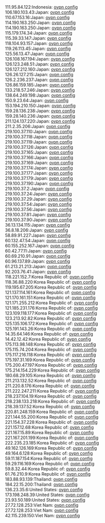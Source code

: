 111.95.84.122:Indonesia: [ovpn config](vpn/111_95_84_122.ovpn)  
106.180.103.43:Japan: [ovpn config](vpn/106_180_103_43.ovpn)  
110.67.153.16:Japan: [ovpn config](vpn/110_67_153_16.ovpn)  
114.190.163.250:Japan: [ovpn config](vpn/114_190_163_250.ovpn)  
114.190.163.250:Japan: [ovpn config](vpn/114_190_163_250.ovpn)  
115.179.174.34:Japan: [ovpn config](vpn/115_179_174_34.ovpn)  
115.39.33.147:Japan: [ovpn config](vpn/115_39_33_147.ovpn)  
118.104.93.157:Japan: [ovpn config](vpn/118_104_93_157.ovpn)  
119.26.113.45:Japan: [ovpn config](vpn/119_26_113_45.ovpn)  
125.56.13.47:Japan: [ovpn config](vpn/125_56_13_47.ovpn)  
126.108.167.194:Japan: [ovpn config](vpn/126_108_167_194.ovpn)  
126.123.248.51:Japan: [ovpn config](vpn/126_123_248_51.ovpn)  
126.127.212.160:Japan: [ovpn config](vpn/126_127_212_160.ovpn)  
126.26.127.215:Japan: [ovpn config](vpn/126_26_127_215.ovpn)  
126.2.236.237:Japan: [ovpn config](vpn/126_2_236_237.ovpn)  
126.86.159.185:Japan: [ovpn config](vpn/126_86_159_185.ovpn)  
133.218.57.246:Japan: [ovpn config](vpn/133_218_57_246.ovpn)  
138.64.249.198:Japan: [ovpn config](vpn/138_64_249_198.ovpn)  
150.9.23.64:Japan: [ovpn config](vpn/150_9_23_64.ovpn)  
153.194.210.150:Japan: [ovpn config](vpn/153_194_210_150.ovpn)  
159.28.136.238:Japan: [ovpn config](vpn/159_28_136_238.ovpn)  
159.28.140.236:Japan: [ovpn config](vpn/159_28_140_236.ovpn)  
211.124.137.220:Japan: [ovpn config](vpn/211_124_137_220.ovpn)  
211.2.35.206:Japan: [ovpn config](vpn/211_2_35_206.ovpn)  
219.100.37.110:Japan: [ovpn config](vpn/219_100_37_110.ovpn)  
219.100.37.118:Japan: [ovpn config](vpn/219_100_37_118.ovpn)  
219.100.37.119:Japan: [ovpn config](vpn/219_100_37_119.ovpn)  
219.100.37.126:Japan: [ovpn config](vpn/219_100_37_126.ovpn)  
219.100.37.165:Japan: [ovpn config](vpn/219_100_37_165.ovpn)  
219.100.37.166:Japan: [ovpn config](vpn/219_100_37_166.ovpn)  
219.100.37.169:Japan: [ovpn config](vpn/219_100_37_169.ovpn)  
219.100.37.174:Japan: [ovpn config](vpn/219_100_37_174.ovpn)  
219.100.37.177:Japan: [ovpn config](vpn/219_100_37_177.ovpn)  
219.100.37.179:Japan: [ovpn config](vpn/219_100_37_179.ovpn)  
219.100.37.190:Japan: [ovpn config](vpn/219_100_37_190.ovpn)  
219.100.37.2:Japan: [ovpn config](vpn/219_100_37_2.ovpn)  
219.100.37.24:Japan: [ovpn config](vpn/219_100_37_24.ovpn)  
219.100.37.29:Japan: [ovpn config](vpn/219_100_37_29.ovpn)  
219.100.37.54:Japan: [ovpn config](vpn/219_100_37_54.ovpn)  
219.100.37.56:Japan: [ovpn config](vpn/219_100_37_56.ovpn)  
219.100.37.81:Japan: [ovpn config](vpn/219_100_37_81.ovpn)  
219.100.37.90:Japan: [ovpn config](vpn/219_100_37_90.ovpn)  
36.13.134.115:Japan: [ovpn config](vpn/36_13_134_115.ovpn)  
36.8.18.206:Japan: [ovpn config](vpn/36_8_18_206.ovpn)  
58.89.91.227:Japan: [ovpn config](vpn/58_89_91_227.ovpn)  
60.132.47.54:Japan: [ovpn config](vpn/60_132_47_54.ovpn)  
60.155.252.167:Japan: [ovpn config](vpn/60_155_252_167.ovpn)  
60.42.77.11:Japan: [ovpn config](vpn/60_42_77_11.ovpn)  
60.69.210.91:Japan: [ovpn config](vpn/60_69_210_91.ovpn)  
60.96.137.89:Japan: [ovpn config](vpn/60_96_137_89.ovpn)  
61.213.21.213:Japan: [ovpn config](vpn/61_213_21_213.ovpn)  
92.203.76.41:Japan: [ovpn config](vpn/92_203_76_41.ovpn)  
118.221.152.7:Korea Republic of: [ovpn config](vpn/118_221_152_7.ovpn)  
118.36.88.220:Korea Republic of: [ovpn config](vpn/118_36_88_220.ovpn)  
119.195.67.205:Korea Republic of: [ovpn config](vpn/119_195_67_205.ovpn)  
121.137.114.161:Korea Republic of: [ovpn config](vpn/121_137_114_161.ovpn)  
121.170.161.151:Korea Republic of: [ovpn config](vpn/121_170_161_151.ovpn)  
121.171.255.212:Korea Republic of: [ovpn config](vpn/121_171_255_212.ovpn)  
121.185.231.176:Korea Republic of: [ovpn config](vpn/121_185_231_176.ovpn)  
123.109.118.177:Korea Republic of: [ovpn config](vpn/123_109_118_177.ovpn)  
123.213.92.82:Korea Republic of: [ovpn config](vpn/123_213_92_82.ovpn)  
125.135.106.172:Korea Republic of: [ovpn config](vpn/125_135_106_172.ovpn)  
125.191.143.26:Korea Republic of: [ovpn config](vpn/125_191_143_26.ovpn)  
14.35.64.146:Korea Republic of: [ovpn config](vpn/14_35_64_146.ovpn)  
14.42.12.42:Korea Republic of: [ovpn config](vpn/14_42_12_42.ovpn)  
175.113.98.148:Korea Republic of: [ovpn config](vpn/175_113_98_148.ovpn)  
175.115.74.204:Korea Republic of: [ovpn config](vpn/175_115_74_204.ovpn)  
175.117.216.118:Korea Republic of: [ovpn config](vpn/175_117_216_118.ovpn)  
175.197.31.169:Korea Republic of: [ovpn config](vpn/175_197_31_169.ovpn)  
175.200.47.197:Korea Republic of: [ovpn config](vpn/175_200_47_197.ovpn)  
175.214.154.229:Korea Republic of: [ovpn config](vpn/175_214_154_229.ovpn)  
180.68.29.105:Korea Republic of: [ovpn config](vpn/180_68_29_105.ovpn)  
211.213.132.52:Korea Republic of: [ovpn config](vpn/211_213_132_52.ovpn)  
211.220.8.176:Korea Republic of: [ovpn config](vpn/211_220_8_176.ovpn)  
211.222.247.211:Korea Republic of: [ovpn config](vpn/211_222_247_211.ovpn)  
218.237.104.19:Korea Republic of: [ovpn config](vpn/218_237_104_19.ovpn)  
218.238.133.218:Korea Republic of: [ovpn config](vpn/218_238_133_218.ovpn)  
218.39.137.52:Korea Republic of: [ovpn config](vpn/218_39_137_52.ovpn)  
220.81.248.159:Korea Republic of: [ovpn config](vpn/220_81_248_159.ovpn)  
221.144.55.200:Korea Republic of: [ovpn config](vpn/221_144_55_200.ovpn)  
221.154.37.228:Korea Republic of: [ovpn config](vpn/221_154_37_228.ovpn)  
221.157.12.68:Korea Republic of: [ovpn config](vpn/221_157_12_68.ovpn)  
221.167.15.89:Korea Republic of: [ovpn config](vpn/221_167_15_89.ovpn)  
221.167.201.199:Korea Republic of: [ovpn config](vpn/221_167_201_199.ovpn)  
222.235.23.185:Korea Republic of: [ovpn config](vpn/222_235_23_185.ovpn)  
49.162.126.169:Korea Republic of: [ovpn config](vpn/49_162_126_169.ovpn)  
49.164.6.128:Korea Republic of: [ovpn config](vpn/49_164_6_128.ovpn)  
59.11.187.154:Korea Republic of: [ovpn config](vpn/59_11_187_154.ovpn)  
59.29.116.169:Korea Republic of: [ovpn config](vpn/59_29_116_169.ovpn)  
59.8.32.44:Korea Republic of: [ovpn config](vpn/59_8_32_44.ovpn)  
61.76.210.9:Korea Republic of: [ovpn config](vpn/61_76_210_9.ovpn)  
183.88.93.139:Thailand: [ovpn config](vpn/183_88_93_139.ovpn)  
184.22.15.200:Thailand: [ovpn config](vpn/184_22_15_200.ovpn)  
136.23.35.6:United States: [ovpn config](vpn/136_23_35_6.ovpn)  
173.198.248.39:United States: [ovpn config](vpn/173_198_248_39.ovpn)  
23.93.50.189:United States: [ovpn config](vpn/23_93_50_189.ovpn)  
27.72.128.253:Viet Nam: [ovpn config](vpn/27_72_128_253.ovpn)  
27.72.128.253:Viet Nam: [ovpn config](vpn/27_72_128_253.ovpn)  
42.115.239.150:Viet Nam: [ovpn config](vpn/42_115_239_150.ovpn)  
